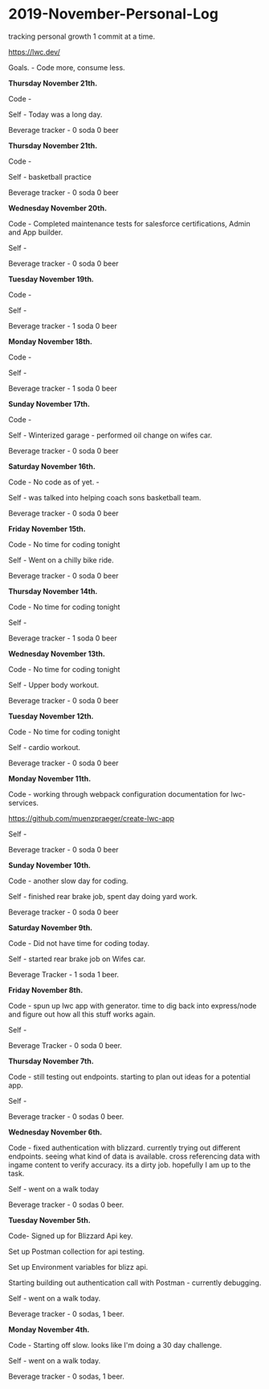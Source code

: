# 2019-November-Personal-Log
tracking personal growth 1 commit at a time.

https://lwc.dev/

Goals. - Code more, consume less.

**Thursday November 21th.**

Code - 

Self - Today was a long day.

Beverage tracker - 0 soda 0 beer


**Thursday November 21th.**

Code - 

Self - basketball practice 

Beverage tracker - 0 soda 0 beer

**Wednesday November 20th.**

Code - Completed maintenance tests for salesforce certifications, Admin and App builder.

Self - 

Beverage tracker - 0 soda 0 beer

**Tuesday November 19th.**

Code - 

Self - 

Beverage tracker - 1 soda 0 beer

**Monday November 18th.**

Code - 

Self - 

Beverage tracker - 1 soda 0 beer

**Sunday November 17th.**

Code - 

Self - Winterized garage - performed oil change on wifes car.

Beverage tracker - 0 soda 0 beer

**Saturday November 16th.**

Code - No code as of yet. - 

Self - was talked into helping coach sons basketball team.

Beverage tracker - 0 soda 0 beer

**Friday November 15th.**

Code - No time for coding tonight

Self - Went on a chilly bike ride.

Beverage tracker - 0 soda 0 beer

**Thursday November 14th.**

Code - No time for coding tonight

Self - 

Beverage tracker - 1 soda 0 beer

**Wednesday November 13th.**

Code - No time for coding tonight

Self - Upper body workout.

Beverage tracker - 0 soda 0 beer

**Tuesday November 12th.**

Code - No time for coding tonight

Self - cardio workout.

Beverage tracker - 0 soda 0 beer

**Monday November 11th.**

Code - working through webpack configuration documentation for lwc-services.

https://github.com/muenzpraeger/create-lwc-app

Self - 

Beverage tracker - 0 soda 0 beer


**Sunday November 10th.**

Code - another slow day for coding. 

Self - finished rear brake job, spent day doing yard work.

Beverage tracker - 0 soda 0 beer


**Saturday November 9th.**

Code - Did not have time for coding today.

Self - started rear brake job on Wifes car.

Beverage Tracker - 1 soda 1 beer.



**Friday November 8th.**

Code - spun up lwc app with generator. time to dig back into express/node and figure out how all this stuff works again.

Self -

Beverage Tracker - 0 soda 0 beer.


**Thursday November 7th.**

Code - still testing out endpoints. starting to plan out ideas for a potential app. 

Self - 

Beverage tracker - 0 sodas 0 beer.

**Wednesday November 6th.**

Code - fixed authentication with blizzard. currently trying out different endpoints. 
       seeing what kind of data is available. cross referencing data with ingame content to verify accuracy.
       its a dirty job. hopefully I am up to the task.

Self - went on a walk today

Beverage tracker - 0 sodas 0 beer.

**Tuesday November 5th.**

 Code-   Signed up for Blizzard Api key.
 
   Set up Postman collection for api testing.
 
   Set up Environment variables for blizz api.
 
   Starting building out authentication call with Postman - currently debugging.
   
 Self - went on a walk today.

 Beverage tracker - 0 sodas, 1 beer.


**Monday November 4th.**

 Code - Starting off slow. looks like I'm doing a 30 day challenge.

 Self - went on a walk today.

 Beverage tracker - 0 sodas, 1 beer.
  

 



